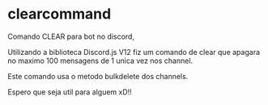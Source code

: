 # clearcommand
Comando CLEAR para bot no discord,

Utilizando a biblioteca Discord.js V12 fiz um comando de clear que apagara no maximo 100 mensagens de 1 unica vez nos channel.

Este comando usa o metodo bulkdelete dos channels.

Espero que seja util para alguem xD!!
